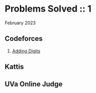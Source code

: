# Problems Solved :: 1
February 2023

Codeforces
-----------------
1. [Adding Digits](https://codeforces.com/group/DVzG4G4yZx/contest/421256/problem/L)

Kattis
-----------------


UVa Online Judge
-----------------
